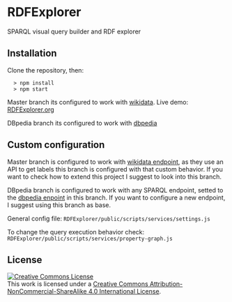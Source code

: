 # RDFExplorer
SPARQL visual query builder and RDF explorer

## Installation

Clone the repository, then:
```
  > npm install
  > npm start
```

Master branch its configured to work with [wikidata](https://www.wikidata.org/wiki/Wikidata:Main_Page). Live demo: [RDFExplorer.org](https://rdfexplorer.org)

DBpedia branch its configured to work with [dbpedia](http://dbpedia.org/sparql)


## Custom configuration

Master branch is configured to work with [wikidata endpoint](https://query.wikidata.org),
as they use an API to get labels this branch is configured with that custom behavior.
If you want to check how to extend this project I suggest to look into this branch.

DBpedia branch is configured to work with any SPARQL endpoint, setted to the [dbpedia enpoint](http://dbpedia.org/sparql) in this branch.
If you want to configure a new endpoint, I suggest using this branch as base.

General config file: `RDFExplorer/public/scripts/services/settings.js`

To change the query execution behavior check: `RDFExplorer/public/scripts/services/property-graph.js`

## License

<a rel="license" href="http://creativecommons.org/licenses/by-nc-sa/4.0/"><img alt="Creative Commons License" style="border-width:0" src="https://i.creativecommons.org/l/by-nc-sa/4.0/88x31.png" /></a><br />This work is licensed under a <a rel="license" href="http://creativecommons.org/licenses/by-nc-sa/4.0/">Creative Commons Attribution-NonCommercial-ShareAlike 4.0 International License</a>.
